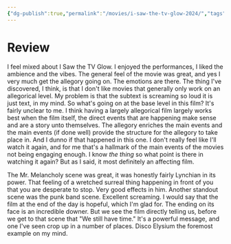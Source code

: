 ```yaml
---
{"dg-publish":true,"permalink":"/movies/i-saw-the-tv-glow-2024/","tags":["movies"],"created":"2024-09-01","updated":"2025-03-13"}
---
```



# Review

I feel mixed about I Saw the TV Glow. I enjoyed the performances, I liked the ambience and the vibes. The general feel of the movie was great, and yes I very much get the allegory going on. The emotions are there. The thing I've discovered, I think, is that I don't like movies that generally only work on an allegorical level. My problem is that the subtext is screaming so loud it is just text, in my mind. So what's going on at the base level in this film? It's fairly unclear to me. I think having a largely allegorical film largely works best when the film itself, the direct events that are happening make sense and are a story unto themselves. The allegory enriches the main events and the main events (if done well) provide the structure for the allegory to take place in. And I dunno if that happened in this one. I don't really feel like I'll watch it again, and for me that's a hallmark of the main events of the movies not being engaging enough. I know *the thing* so what point is there in watching it again? But as I said, it most definitely an affecting film.

The Mr. Melancholy scene was great, it was honestly fairly Lynchian in its power. That feeling of a wretched surreal thing happening in front of you that you are desperate to stop. Very good effects in him. Another standout scene was the punk band scene. Excellent screaming. I would say that the film at the end of the day is hopeful, which I'm glad for. The ending on its face is an incredible downer. But we see the film directly telling us, before we get to that scene that "We still have time." It's a powerful message, and one I've seen crop up in a number of places. Disco Elysium the foremost example on my mind.
